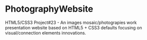 # PhotographyWebsite
HTML5/CSS3 Project#23 - An images mosaic/photograpies work presentation website based on HTML5 + CSS3 defaults focusing on visual/connection elements innovations.
